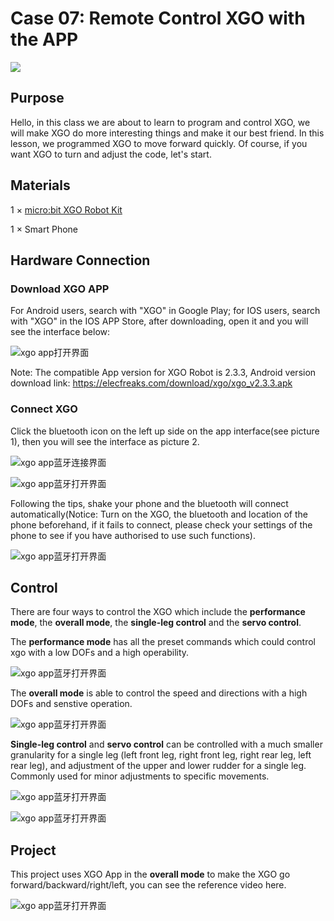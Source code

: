 ﻿---
sidebar_position: 14
sidebar_label: Case 07 - Remote Control XGO with the APP
---

# Case 07: Remote Control XGO with the APP

![](https://wiki-media-ef.oss-cn-hongkong.aliyuncs.com//images/xgo-app.png)

## Purpose

Hello, in this class we are about to learn to program and control XGO, we will make XGO do more interesting things and make it our best friend. In this lesson, we programmed XGO to move forward quickly. Of course, if you want XGO to turn and adjust the code, let's start.

## Materials
1 × [micro:bit XGO Robot Kit](https://www.elecfreaks.com/micro-bit-xgo-robot-kit.html)

1 ×  Smart Phone

## Hardware Connection
### Download XGO APP

For Android users, search with "XGO" in Google Play; for IOS users, search with "XGO" in the IOS APP Store, after downloading, open it and you will see the interface below:

![xgo app打开界面](https://wiki-media-ef.oss-cn-hongkong.aliyuncs.com//images/case07-01.png)


Note: The compatible App version for XGO Robot is 2.3.3, Android version download link: https://elecfreaks.com/download/xgo/xgo_v2.3.3.apk


### Connect XGO

Click the bluetooth icon on the left up side on the app interface(see picture 1), then you will see the interface as picture 2.

![xgo app蓝牙连接界面](https://wiki-media-ef.oss-cn-hongkong.aliyuncs.com//images/case07-02.png)

![xgo app蓝牙打开界面](https://wiki-media-ef.oss-cn-hongkong.aliyuncs.com//images/case07-03.png)

Following the tips, shake your phone and the bluetooth will connect automatically(Notice: Turn on the XGO, the bluetooth and location of the phone beforehand, if it fails to connect, please check your settings of the phone to see if you have authorised to use such functions).



![xgo app蓝牙打开界面](https://wiki-media-ef.oss-cn-hongkong.aliyuncs.com//images/case07-04.png)

## Control
There are four ways to control the XGO which include the **performance mode**, the **overall mode**, the **single-leg control** and the **servo control**.

The  **performance mode** has all the preset commands which could control xgo with a low DOFs and a high operability.

![xgo app蓝牙打开界面](https://wiki-media-ef.oss-cn-hongkong.aliyuncs.com//images/case07-05.png)

The **overall mode** is able to control the speed and directions with a high DOFs and senstive operation.

![xgo app蓝牙打开界面](https://wiki-media-ef.oss-cn-hongkong.aliyuncs.com//images/case07-06.png)

**Single-leg control** and **servo control** can be controlled with a much smaller granularity for a single leg (left front leg, right front leg, right rear leg, left rear leg), and adjustment of the upper and lower rudder for a single leg. Commonly used for minor adjustments to specific movements.

![xgo app蓝牙打开界面](https://wiki-media-ef.oss-cn-hongkong.aliyuncs.com//images/case07-07.png)

![xgo app蓝牙打开界面](https://wiki-media-ef.oss-cn-hongkong.aliyuncs.com//images/case07-08.png)

## Project
This project uses XGO App in the  **overall mode** to make the XGO go forward/backward/right/left, you can see the reference video here.

![xgo app蓝牙打开界面](https://wiki-media-ef.oss-cn-hongkong.aliyuncs.com//images/microbit-xgo-robot-kit-08-12.gif)
